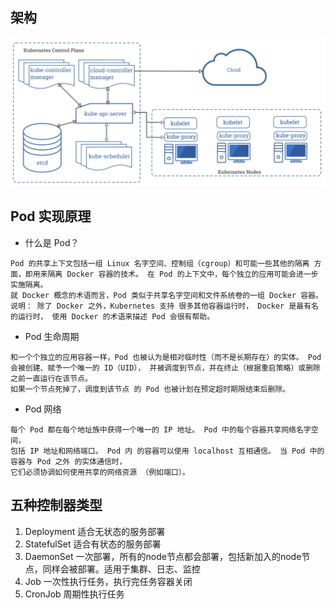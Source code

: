 ## 架构

![Alt text](k8s架构.jpg)

## Pod 实现原理

* 什么是 Pod？

````
Pod 的共享上下文包括一组 Linux 名字空间、控制组（cgroup）和可能一些其他的隔离 方面，即用来隔离 Docker 容器的技术。 在 Pod 的上下文中，每个独立的应用可能会进一步实施隔离。
就 Docker 概念的术语而言，Pod 类似于共享名字空间和文件系统卷的一组 Docker 容器。
说明： 除了 Docker 之外，Kubernetes 支持 很多其他容器运行时， Docker 是最有名的运行时， 使用 Docker 的术语来描述 Pod 会很有帮助。
````

* Pod 生命周期

````
和一个个独立的应用容器一样，Pod 也被认为是相对临时性（而不是长期存在）的实体。 Pod 会被创建、赋予一个唯一的 ID（UID）， 并被调度到节点，并在终止（根据重启策略）或删除之前一直运行在该节点。
如果一个节点死掉了，调度到该节点 的 Pod 也被计划在预定超时期限结束后删除。
````

* Pod 网络

````
每个 Pod 都在每个地址族中获得一个唯一的 IP 地址。 Pod 中的每个容器共享网络名字空间，
包括 IP 地址和网络端口。 Pod 内 的容器可以使用 localhost 互相通信。 当 Pod 中的容器与 Pod 之外 的实体通信时，
它们必须协调如何使用共享的网络资源 （例如端口）。
````

## 五种控制器类型

1. Deployment 适合无状态的服务部署
2. StatefulSet 适合有状态的服务部署
3. DaemonSet 一次部署，所有的node节点都会部署，包括新加入的node节点，同样会被部署。适用于集群、日志、监控
4. Job 一次性执行任务，执行完任务容器关闭
5. CronJob 周期性执行任务
